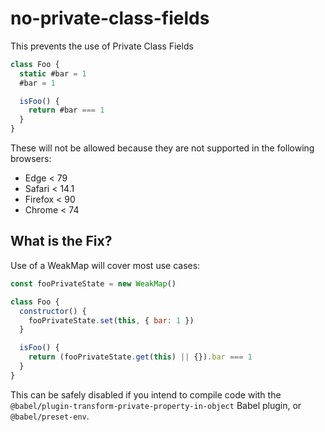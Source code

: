 # no-private-class-fields

This prevents the use of Private Class Fields

```js
class Foo {
  static #bar = 1
  #bar = 1

  isFoo() {
    return #bar === 1
  }
}
```

These will not be allowed because they are not supported in the following browsers:

 - Edge < 79
 - Safari < 14.1
 - Firefox < 90
 - Chrome < 74


## What is the Fix?

Use of a WeakMap will cover most use cases:

```js
const fooPrivateState = new WeakMap()

class Foo {
  constructor() {
    fooPrivateState.set(this, { bar: 1 })
  }

  isFoo() {
    return (fooPrivateState.get(this) || {}).bar === 1
  }
}
```

This can be safely disabled if you intend to compile code with the `@babel/plugin-transform-private-property-in-object` Babel plugin, or
`@babel/preset-env`.
